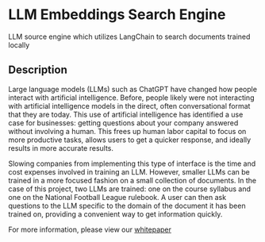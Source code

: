 # LLM Embeddings Search Engine
LLM source engine which utilizes LangChain to search documents trained locally

## Description

Large language models (LLMs) such as ChatGPT have changed how people interact with artificial intelligence. Before, people likely were not interacting with artificial intelligence models in the direct, often conversational format that they are today. This use of artificial intelligence has identified a use case for businesses: getting questions about your company answered without involving a human. This frees up human labor capital to focus on more productive tasks, allows users to get a quicker response, and ideally results in more accurate results.

Slowing companies from implementing this type of interface is the time and cost expenses involved in training an LLM. However, smaller LLMs can be trained in a more focused fashion on a small collection of documents. In the case of this project, two LLMs are trained: one on the course syllabus and one on the National Football League rulebook. A user can then ask questions to the LLM specific to the domain of the document it has been trained on, providing a convenient way to get information quickly.

For more information, please view our [whitepaper](whitepaper.pdf)
